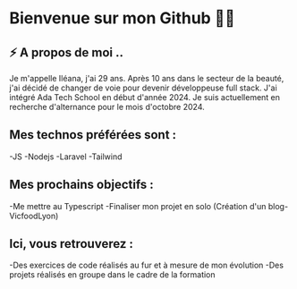 # Bienvenue sur mon Github 👋🏻

## ⚡️ A propos de moi ..

 Je m'appelle Iléana, j'ai 29 ans. Après 10 ans dans le secteur de la beauté, j'ai décidé de changer de voie pour devenir développeuse full stack.
 J'ai intégré Ada Tech School en début d'année 2024. Je suis actuellement en recherche d'alternance pour le mois d'octobre 2024. 

## Mes technos préférées sont : 

 -JS 
 -Nodejs
 -Laravel 
 -Tailwind

## Mes prochains objectifs : 
 
 -Me mettre au Typescript
 -Finaliser mon projet en solo (Création d'un blog-VicfoodLyon)

## Ici, vous retrouverez :
 
 -Des exercices de code réalisés au fur et à mesure de mon évolution 
 -Des projets réalisés en groupe dans le cadre de la formation

